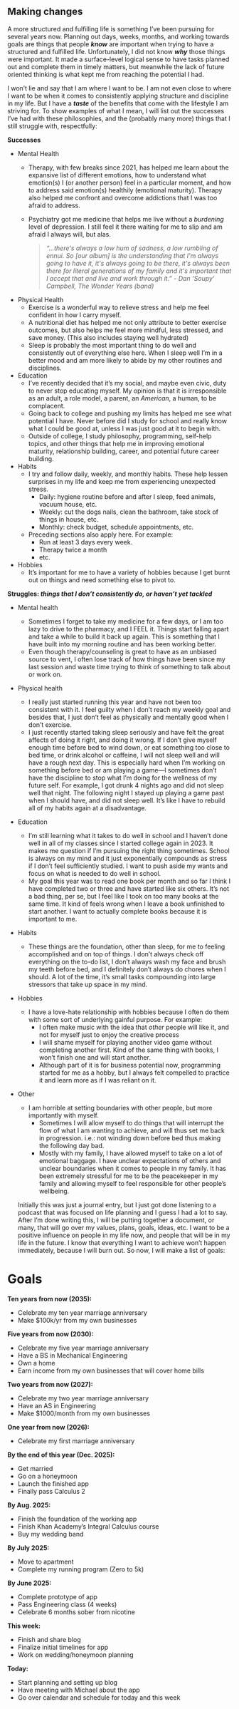 ## Making changes

   A more structured and fulfilling life is something I’ve been pursuing for several years now. Planning out days, weeks, months, and working towards goals are things that people ***know*** are important when trying to have a structured and fulfilled life. Unfortunately, I did not know ***why*** those things were important. It made a surface-level logical sense to have tasks planned out and complete them in timely matters, but meanwhile the lack of future oriented thinking is what kept me from reaching the potential I had.

   I won’t lie and say that I am where I want to be. I am not even close to where I want to be when it comes to consistently applying structure and discipline in my life. But I have a ***taste*** of the benefits that come with the lifestyle I am striving for. To show examples of what I mean, I will list out the successes I’ve had with these philosophies, and the (probably many more) things that I still struggle with, respectfully:

**Successes**

- Mental Health
    - Therapy, with few breaks since 2021, has helped me learn about the expansive list of different emotions, how to understand what emotion(s) I (or another person) feel in a particular moment, and how to address said emotion(s) healthily (emotional maturity). Therapy also helped me confront and overcome addictions that I was too afraid to address.
    - Psychiatry got me medicine that helps me live without a *burdening* level of depression. I still feel it there waiting for me to slip and am afraid I always will, but alas.
        
        > *“…there's always a low hum of sadness, a low rumbling of ennui. So [our album] is the understanding that I'm always going to have it, it's always going to be there, it's always been there for literal generations of my family and it's important that I accept that and live and work through it.” - Dan ‘Soupy’ Campbell, The Wonder Years (band)*
        > 
- Physical Health
    - Exercise is a wonderful way to relieve stress and help me feel confident in how I carry myself.
    - A nutritional diet has helped me not only attribute to better exercise outcomes, but also helps me feel more mindful, less stressed, and save money. (This also includes staying well hydrated)
    - Sleep is probably the most important thing to do well and consistently out of everything else here. When I sleep well I’m in a better mood and am more likely to abide by my other routines and disciplines.
- Education
    - I’ve recently decided that it’s my social, and maybe even civic, duty to never stop educating myself. My opinion is that it is irresponsible as an adult, a role model, a parent, an *American*, a human, to be complacent.
    - Going back to college and pushing my limits has helped me see what potential I have. Never before did I study for school and really know what I could be good at, unless I was just good at it to begin with.
    - Outside of college, I study philosophy, programming, self-help topics, and other things that help me in improving emotional maturity, relationship building, career, and potential future career building.
- Habits
    - I try and follow daily, weekly, and monthly habits. These help lessen surprises in my life and keep me from experiencing unexpected stress.
        - Daily: hygiene routine before and after I sleep, feed animals, vacuum house, etc.
        - Weekly: cut the dogs nails, clean the bathroom, take stock of things in house, etc.
        - Monthly: check budget, schedule appointments, etc.
    - Preceding sections also apply here. For example:
        - Run at least 3 days every week.
        - Therapy twice a month
        - etc.
- Hobbies
    - It’s important for me to have a variety of hobbies because I get burnt out on things and need something else to pivot to.

**Struggles: *things that I don’t consistently do, or haven’t yet tackled***

- Mental health
    - Sometimes I forget to take my medicine for a few days, or I am too lazy to drive to the pharmacy, and I FEEL it. Things start falling apart and take a while to build it back up again. This is something that I have built into my morning routine and has been working better.
    - Even though therapy/counseling is great to have as an unbiased source to vent, I often lose track of how things have been since my last session and waste time trying to think of something to talk about or work on.
- Physical health
    - I really just started running this year and have not been too consistent with it. I feel guilty when I don’t reach my weekly goal and besides that, I just don’t feel as physically and mentally good when I don’t exercise.
    - I just recently started taking sleep seriously and have felt the great affects of doing it right, and doing it wrong. If I don’t give myself enough time before bed to wind down, or eat something too close to bed time, or drink alcohol or caffeine, I will not sleep well and will have a rough next day. This is especially hard when I’m working on something before bed or am playing a game—I sometimes don’t have the discipline to stop what I’m doing for the wellness of my future self. For example, I got drunk 4 nights ago and did not sleep well that night. The following night I stayed up playing a game past when I should have, and did not sleep well. It’s like I have to rebuild all of my habits again at a disadvantage.
- Education
    - I’m still learning what it takes to do well in school and I haven’t done well in all of my classes since I started college again in 2023. It makes me question if I’m pursuing the right thing sometimes. School is always on my mind and it just exponentially compounds as stress if I don’t feel sufficiently studied. I want to push aside my wants and focus on what is needed to do well in school.
    - My goal this year was to read one book per month and so far I think I have completed two or three and have started like six others. It’s not a bad thing, per se, but I feel like I took on too many books at the same time. It kind of feels wrong when I leave a book unfinished to start another. I want to actually complete books because it is important to me.
- Habits
    - These things are the foundation, other than sleep, for me to feeling accomplished and on top of things. I don’t always check off everything on the to-do list, I don’t always wash my face and brush my teeth before bed, and I definitely don’t always do chores when I should. A lot of the time, it’s small tasks compounding into large stressors that take up space in my mind.
- Hobbies
    - I have a love-hate relationship with hobbies because I often do them with some sort of underlying gainful purpose. For example:
        - I often make music with the idea that *other* people will like it, and not for myself just to enjoy the creative process
        - I will shame myself for playing another video game without completing another first. Kind of the same thing with books, I won’t finish one and will start another.
        - Although part of it is for business potential now, programming started for me as a hobby, but I always felt compelled to practice it and learn more as if I was reliant on it.
- Other
    - I am horrible at setting boundaries with other people, but more importantly with myself.
        - Sometimes I will allow myself to do things that will interrupt the flow of what I am wanting to achieve, and will thus set me back in progression. i.e.: not winding down before bed thus making the following day bad.
        - Mostly with my family, I have allowed myself to take on a lot of emotional baggage. I have unclear expectations of others and unclear boundaries when it comes to people in my family. It has been extremely stressful for me to be the peacekeeper in my family and allowing myself to feel responsible for other people’s wellbeing.

   Initially this was just a journal entry, but I just got done listening to a podcast that was focused on life planning and I guess I had a lot to say. After I’m done writing this, I will be putting together a document, or many, that will go over my values, plans, goals, ideas, etc. I want to be a positive influence on people in my life now, and people that will be in my life in the future. I know that everything I want to achieve won’t happen immediately, because I will burn out. So now, I will make a list of goals:

# Goals

**Ten years from now (2035):**

- Celebrate my ten year marriage anniversary
- Make $100k/yr from my own businesses

**Five years from now (2030):**

- Celebrate my five year marriage anniversary
- Have a BS in Mechanical Engineering
- Own a home
- Earn income from my own businesses that will cover home bills

**Two years from now (2027):**

- Celebrate my two year marriage anniversary
- Have an AS in Engineering
- Make $1000/month from my own businesses

**One year from now (2026):**

- Celebrate my first marriage anniversary

**By the end of this year (Dec. 2025):**

- Get married
- Go on a honeymoon
- Launch the finished app
- Finally pass Calculus 2

**By Aug. 2025:**

- Finish the foundation of the working app
- Finish Khan Academy’s Integral Calculus course
- Buy my wedding band

**By July 2025:**

- Move to apartment
- Complete my running program (Zero to 5k)

**By June 2025:**

- Complete prototype of app
- Pass Engineering class (4 weeks)
- Celebrate 6 months sober from nicotine

**This week:**

- Finish and share blog
- Finalize initial timelines for app
- Work on wedding/honeymoon planning

**Today:**

- Start planning and setting up blog
- Have meeting with Michael about the app
- Go over calendar and schedule for today and this week

